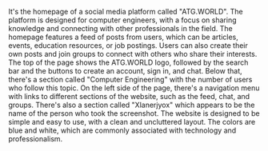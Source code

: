 It's the homepage of a social media platform called "ATG.WORLD". The platform is designed for computer engineers, with a focus on sharing knowledge and connecting with other professionals in the field.
The homepage features a feed of posts from users, which can be articles, events, education resources, or job postings. Users can also create their own posts and join groups to connect with others who share their interests.
The top of the page shows the ATG.WORLD logo, followed by the search bar and the buttons to create an account, sign in, and chat. Below that, there's a section called "Computer Engineering" with the number of users who follow this topic.
On the left side of the page, there's a navigation menu with links to different sections of the website, such as the feed, chat, and groups. There's also a section called "Xlanerjyox" which appears to be the name of the person who took the screenshot.
The website is designed to be simple and easy to use, with a clean and uncluttered layout. The colors are blue and white, which are commonly associated with technology and professionalism.
